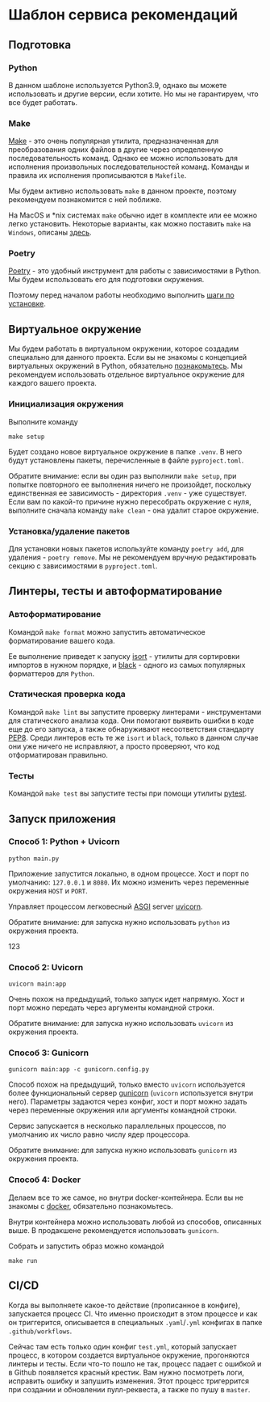 # Шаблон сервиса рекомендаций

## Подготовка

### Python

В данном шаблоне используется Python3.9, однако вы можете использовать и другие версии, если хотите.
Но мы не гарантируем, что все будет работать.

### Make

[Make](https://www.gnu.org/software/make/) - это очень популярная утилита,
предназначенная для преобразования одних файлов в другие через определенную последовательность команд.
Однако ее можно использовать для исполнения произвольных последовательностей команд.
Команды и правила их исполнения прописываются в `Makefile`.

Мы будем активно использовать `make` в данном проекте, поэтому рекомендуем познакомится с ней поближе.

На MacOS и *nix системах `make` обычно идет в комплекте или ее можно легко установить.
Некоторые варианты, как можно поставить `make` на `Windows`,
описаны [здесь](https://stackoverflow.com/questions/32127524/how-to-install-and-use-make-in-windows).

### Poetry

[Poetry](https://python-poetry.org/) - это удобный инструмент для работы с зависимостями в Python.
Мы будем использовать его для подготовки окружения.

Поэтому перед началом работы необходимо выполнить [шаги по установке](https://python-poetry.org/docs/#installation).


## Виртуальное окружение

Мы будем работать в виртуальном окружении, которое создадим специально для данного проекта.
Если вы не знакомы с концепцией виртуальных окружений в Python, обязательно
[познакомьтесь](https://docs.python.org/3.8/tutorial/venv.html).
Мы рекомендуем использовать отдельное виртуальное окружение для каждого вашего проекта.

### Инициализация окружения

Выполните команду
```
make setup
```

Будет создано новое виртуальное окружение в папке `.venv`.
В него будут установлены пакеты, перечисленные в файле `pyproject.toml`.

Обратите внимание: если вы один раз выполнили `make setup`, при попытке повторного ее выполнения ничего не произойдет,
поскольку единственная ее зависимость - директория `.venv` - уже существует.
Если вам по какой-то причине нужно пересобрать окружение с нуля,
выполните сначала команду `make clean` - она удалит старое окружение.

### Установка/удаление пакетов

Для установки новых пакетов используйте команду `poetry add`, для удаления - `poetry remove`.
Мы не рекомендуем вручную редактировать секцию с зависимостями в `pyproject.toml`.

## Линтеры, тесты и автоформатирование

### Автоформатирование

Командой `make format` можно запустить автоматическое форматирование вашего кода.

Ее выполнение приведет к запуску [isort](https://github.com/PyCQA/isort) - утилиты
для сортировки импортов в нужном порядке, и [black](https://github.com/psf/black) - одного из самых популярных форматтеров для `Python`.


### Статическая проверка кода

Командой `make lint` вы запустите проверку линтерами - инструментами для статического анализа кода.
Они помогают выявить ошибки в коде еще до его запуска, а также обнаруживают несоответствия стандарту
[PEP8](https://peps.python.org/pep-0008).
Среди линтеров есть те же `isort` и `black`, только в данном случае они уже ничего не исправляют, а просто проверяют, что код отформатирован правильно.

### Тесты

Командой `make test` вы запустите тесты при помощи утилиты [pytest](https://pytest.org/).


## Запуск приложения

### Способ 1: Python + Uvicorn

```
python main.py
```

Приложение запустится локально, в одном процессе.
Хост и порт по умолчанию: `127.0.0.1` и `8080`.
Их можно изменить через переменные окружения `HOST` и `PORT`.

Управляет процессом легковесный [ASGI](https://asgi.readthedocs.io/en/latest/) server [uvicorn](https://www.uvicorn.org/).

Обратите внимание: для запуска нужно использовать `python` из окружения проекта.

123
### Способ 2: Uvicorn

```
uvicorn main:app
```

Очень похож на предыдущий, только запуск идет напрямую.
Хост и порт можно передать через аргументы командной строки.

Обратите внимание: для запуска нужно использовать `uvicorn` из окружения проекта.


### Способ 3: Gunicorn

```
gunicorn main:app -c gunicorn.config.py
```

Способ похож на предыдущий, только вместо `uvicorn` используется
более функциональный сервер [gunicorn](https://gunicorn.org/) (`uvicorn` используется внутри него).
Параметры задаются через конфиг, хост и порт можно задать
через переменные окружения или аргументы командной строки.

Сервис запускается в несколько параллельных процессов, по умолчанию их число
равно числу ядер процессора.

Обратите внимание: для запуска нужно использовать `gunicorn` из окружения проекта.

### Способ 4: Docker

Делаем все то же самое, но внутри docker-контейнера.
Если вы не знакомы с [docker](https://www.docker.com/), обязательно познакомьтесь.

Внутри контейнера можно использовать любой из способов, описанных выше.
В продакшене рекомендуется использовать `gunicorn`.

Собрать и запустить образ можно командой

```
make run
```

## CI/CD

Когда вы выполняете какое-то действие (прописанное в конфиге), запускается процесс CI.
Что именно происходит в этом процессе и как он триггерится,
описывается в специальных `.yaml`/`.yml` конфигах в папке `.github/workflows`.

Сейчас там есть только один конфиг `test.yml`, который запускает процесс, в котором создается виртуальное окружение,
прогоняются линтеры и тесты. Если что-то пошло не так, процесс падает с ошибкой и в Github появляется красный крестик.
Вам нужно посмотреть логи, исправить ошибку и запушить изменения.
Этот процесс тригеррится при создании и обновлении пулл-реквеста, а также по пушу в `master`.
